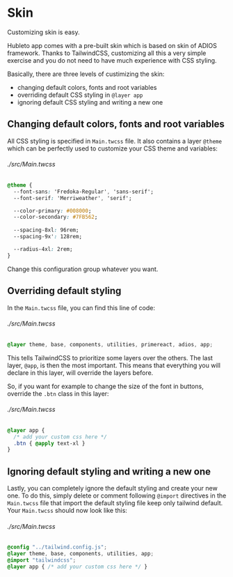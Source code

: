 # Skin

Customizing skin is easy.

Hubleto app comes with a pre-built skin which is based on skin of ADIOS framework. Thanks to TailwindCSS, customizing all this a very simple exercise and you do not need to have much experience with CSS styling.

Basically, there are three levels of custimizing the skin:

  * changing default colors, fonts and root variables
  * overriding default CSS styling in `@layer app`
  * ignoring default CSS styling and writing a new one

## Changing default colors, fonts and root variables

All CSS styling is specified in `Main.twcss` file. It also contains a layer `@theme` which can be perfectly used to customize your CSS theme and variables:

###### ./src/Main.twcss
```css
@theme {
  --font-sans: 'Fredoka-Regular', 'sans-serif';
  --font-serif: 'Merriweather', 'serif';

  --color-primary: #008000;
  --color-secondary: #7FB562;
  
  --spacing-8xl: 96rem;
  --spacing-9x': 128rem;

  --radius-4xl: 2rem;
}
```

Change this configuration group whatever you want.

## Overriding default styling

In the `Main.twcss` file, you can find this line of code:

###### ./src/Main.twcss
```css
@layer theme, base, components, utilities, primereact, adios, app;
```

This tells TailwindCSS to prioritize some layers over the others. The last layer, `@app`, is then the most important. This means that everything you will declare in this layer, will override the layers before.

So, if you want for example to change the size of the font in buttons, override the `.btn` class in this layer:

###### ./src/Main.twcss
```css
@layer app {
  /* add your custom css here */
  .btn { @apply text-xl }
}
```

## Ignoring default styling and writing a new one

Lastly, you can completely ignore the default styling and create your new one. To do this, simply delete or comment following `@import` directives in the `Main.twcss` file that import the default styling file keep only tailwind default. Your `Main.twcss` should now look like this:

###### ./src/Main.twcss
```css
@config "../tailwind.config.js";
@layer theme, base, components, utilities, app;
@import "tailwindcss";
@layer app { /* add your custom css here */ }
```